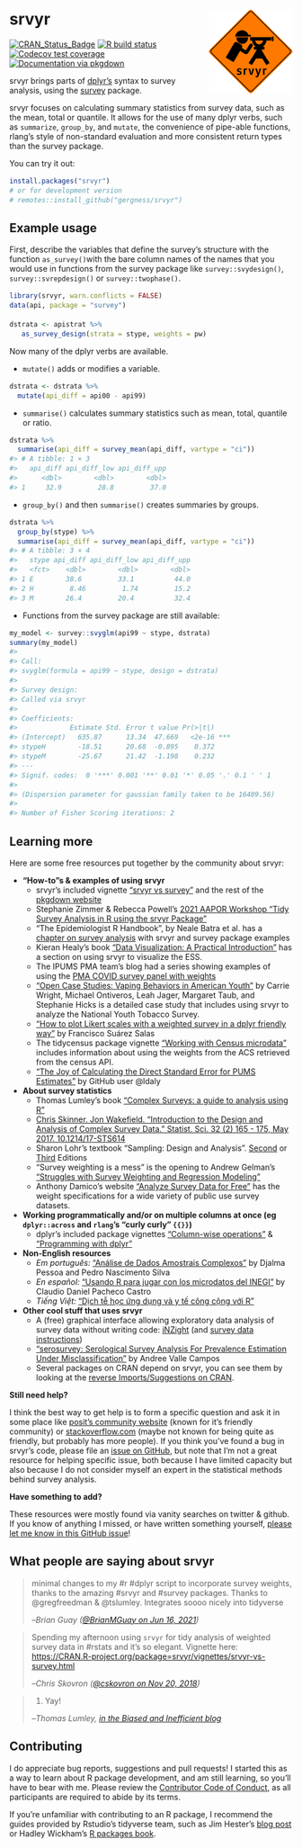 
<!-- README.md is generated from README.Rmd. Please edit that file -->

# srvyr <img src="tools/logo.png" align="right" height="149" width="149"/>

<!-- badges: start -->

[![CRAN_Status_Badge](http://www.r-pkg.org/badges/version/srvyr)](https://CRAN.R-project.org/package=srvyr)
[![R build
status](https://github.com/gergness/srvyr/workflows/R-CMD-check/badge.svg)](https://github.com/gergness/srvyr/actions)
[![Codecov test
coverage](https://codecov.io/gh/gergness/srvyr/branch/main/graph/badge.svg)](https://app.codecov.io/gh/gergness/srvyr?branch=main)
[![Documentation via
pkgdown](tools/pkgdownshield.svg)](http://gdfe.co/srvyr/)
<!-- badges: end -->

srvyr brings parts of [dplyr’s](https://github.com/tidyverse/dplyr/)
syntax to survey analysis, using the
[survey](https://CRAN.R-project.org/package=survey) package.

srvyr focuses on calculating summary statistics from survey data, such
as the mean, total or quantile. It allows for the use of many dplyr
verbs, such as `summarize`, `group_by`, and `mutate`, the convenience of
pipe-able functions, rlang’s style of non-standard evaluation and more
consistent return types than the survey package.

You can try it out:

``` r
install.packages("srvyr")
# or for development version
# remotes::install_github("gergness/srvyr")
```

## Example usage

First, describe the variables that define the survey’s structure with
the function `as_survey()`with the bare column names of the names that
you would use in functions from the survey package like
`survey::svydesign()`, `survey::svrepdesign()` or `survey::twophase()`.

``` r
library(srvyr, warn.conflicts = FALSE)
data(api, package = "survey")

dstrata <- apistrat %>%
   as_survey_design(strata = stype, weights = pw)
```

Now many of the dplyr verbs are available.

- `mutate()` adds or modifies a variable.

``` r
dstrata <- dstrata %>%
  mutate(api_diff = api00 - api99)
```

- `summarise()` calculates summary statistics such as mean, total,
  quantile or ratio.

``` r
dstrata %>% 
  summarise(api_diff = survey_mean(api_diff, vartype = "ci"))
#> # A tibble: 1 × 3
#>   api_diff api_diff_low api_diff_upp
#>      <dbl>        <dbl>        <dbl>
#> 1     32.9         28.8         37.0
```

- `group_by()` and then `summarise()` creates summaries by groups.

``` r
dstrata %>% 
  group_by(stype) %>%
  summarise(api_diff = survey_mean(api_diff, vartype = "ci"))
#> # A tibble: 3 × 4
#>   stype api_diff api_diff_low api_diff_upp
#>   <fct>    <dbl>        <dbl>        <dbl>
#> 1 E        38.6         33.1          44.0
#> 2 H         8.46         1.74         15.2
#> 3 M        26.4         20.4          32.4
```

- Functions from the survey package are still available:

``` r
my_model <- survey::svyglm(api99 ~ stype, dstrata)
summary(my_model)
#> 
#> Call:
#> svyglm(formula = api99 ~ stype, design = dstrata)
#> 
#> Survey design:
#> Called via srvyr
#> 
#> Coefficients:
#>             Estimate Std. Error t value Pr(>|t|)    
#> (Intercept)   635.87      13.34  47.669   <2e-16 ***
#> stypeH        -18.51      20.68  -0.895    0.372    
#> stypeM        -25.67      21.42  -1.198    0.232    
#> ---
#> Signif. codes:  0 '***' 0.001 '**' 0.01 '*' 0.05 '.' 0.1 ' ' 1
#> 
#> (Dispersion parameter for gaussian family taken to be 16409.56)
#> 
#> Number of Fisher Scoring iterations: 2
```

## Learning more

Here are some free resources put together by the community about srvyr:

- **“How-to”s & examples of using srvyr**
  - srvyr’s included vignette [“srvyr vs
    survey”](http://gdfe.co/srvyr/articles/srvyr-vs-survey.html) and the
    rest of the [pkgdown website](http://gdfe.co/srvyr/)
  - Stephanie Zimmer & Rebecca Powell’s [2021 AAPOR Workshop “Tidy
    Survey Analysis in R using the srvyr
    Package”](https://github.com/szimmer/tidy-survey-aapor-2021)
  - “The Epidemiologist R Handbook”, by Neale Batra et al. has a
    [chapter on survey analysis](https://epirhandbook.com/en/) with
    srvyr and survey package examples
  - Kieran Healy’s book [“Data Visualization: A Practical
    Introduction”](https://socviz.co/modeling.html#plots-from-complex-surveys)
    has a section on using srvyr to visualize the ESS.
  - The IPUMS PMA team’s blog had a series showing examples of using the
    [PMA COVID survey panel with
    weights](https://tech.popdata.org/pma-data-hub/index.html)
  - [“Open Case Studies: Vaping Behaviors in American
    Youth”](https://www.opencasestudies.org/ocs-bp-vaping-case-study/)
    by Carrie Wright, Michael Ontiveros, Leah Jager, Margaret Taub, and
    Stephanie Hicks is a detailed case study that includes using srvyr
    to analyze the National Youth Tobacco Survey.
  - [“How to plot Likert scales with a weighted survey in a dplyr
    friendly
    way”](https://towardsdatascience.com/how-to-plot-likert-scales-with-a-weighted-survey-in-a-dplyr-friendly-way-68df600881a)
    by Francisco Suárez Salas
  - The tidycensus package vignette [“Working with Census
    microdata”](https://walker-data.com/tidycensus/articles/pums-data.html)
    includes information about using the weights from the ACS retrieved
    from the census API.
  - [“The Joy of Calculating the Direct Standard Error for PUMS
    Estimates”](https://ldaly.github.io/giveinandblogit/) by GitHub user
    @ldaly
- **About survey statistics**
  - Thomas Lumley’s book [“Complex Surveys: a guide to analysis using
    R”](http://r-survey.r-forge.r-project.org/svybook/)
  - [Chris Skinner. Jon Wakefield. “Introduction to the Design and
    Analysis of Complex Survey Data.” Statist. Sci. 32 (2) 165 - 175,
    May 2017.
    10.1214/17-STS614](https://projecteuclid.org/accountAjax/Download?downloadType=journal%20article&urlId=10.1214%2F17-STS614&isResultClick=True)
  - Sharon Lohr’s textbook “Sampling: Design and Analysis”.
    [Second](https://www.sharonlohr.com/sampling-design-and-analysis-2e)
    or
    [Third](https://www.sharonlohr.com/sampling-design-and-analysis-3e)
    Editions
  - “Survey weighting is a mess” is the opening to Andrew Gelman’s
    [“Struggles with Survey Weighting and Regression
    Modeling”](http://www.stat.columbia.edu/~gelman/research/published/STS226.pdf)
  - Anthony Damico’s website [“Analyze Survey Data for
    Free”](https://asdfree.com) has the weight specifications for a wide
    variety of public use survey datasets.
- **Working programmatically and/or on multiple columns at once (eg
  `dplyr::across` and `rlang`’s “curly curly” `{{}}`)**
  - dplyr’s included package vignettes [“Column-wise
    operations”](https://dplyr.tidyverse.org/articles/colwise.html) &
    [“Programming with
    dplyr”](https://dplyr.tidyverse.org/articles/programming.html)
- **Non-English resources**
  - *Em português:* [“Análise de Dados Amostrais
    Complexos”](https://djalmapessoa.github.io/adac/) by Djalma Pessoa
    and Pedro Nascimento Silva
  - *En español:* [“Usando R para jugar con los microdatos del
    INEGI”](https://medium.com/tacosdedatos/usando-r-para-sacar-información-de-los-microdatos-del-inegi-b21b6946cf4f)
    by Claudio Daniel Pacheco Castro
  - *Tiếng Việt:* [“Dịch tễ học ứng dụng và y tế công cộng với
    R”](https://epirhandbook.com/vn/survey-analysis.html)
- **Other cool stuff that uses srvyr**
  - A (free) graphical interface allowing exploratory data analysis of
    survey data without writing code: [iNZight](https://inzight.nz/)
    (and [survey data
    instructions](https://inzight.nz/docs/survey-specification.html))
  - [“serosurvey: Serological Survey Analysis For Prevalence Estimation
    Under Misclassification”](https://avallecam.github.io/serosurvey/)
    by Andree Valle Campos
  - Several packages on CRAN depend on srvyr, you can see them by
    looking at the [reverse Imports/Suggestions on
    CRAN](https://cran.r-project.org/package=srvyr).

**Still need help?**

I think the best way to get help is to form a specific question and ask
it in some place like [posit’s community
website](https://forum.posit.co/) (known for it’s friendly community) or
[stackoverflow.com](https://stackoverflow.com) (maybe not known for
being quite as friendly, but probably has more people). If you think
you’ve found a bug in srvyr’s code, please file an [issue on
GitHub](https://github.com/gergness/srvyr/issues/new), but note that I’m
not a great resource for helping specific issue, both because I have
limited capacity but also because I do not consider myself an expert in
the statistical methods behind survey analysis.

**Have something to add?**

These resources were mostly found via vanity searches on twitter &
github. If you know of anything I missed, or have written something
yourself, [please let me know in this GitHub
issue](https://github.com/gergness/srvyr/issues/127)!

## What people are saying about srvyr

> minimal changes to my \#r \#dplyr script to incorporate survey
> weights, thanks to the amazing \#srvyr and \#survey packages. Thanks
> to @gregfreedman & @tslumley. Integrates soooo nicely into tidyverse
>
> –<cite>Brian Guay ([@BrianMGuay on Jun 16,
> 2021](https://twitter.com/brianmguay/status/1405224564196622338))</cite>

> Spending my afternoon using `srvyr` for tidy analysis of weighted
> survey data in \#rstats and it’s so elegant. Vignette here:
> <https://CRAN.R-project.org/package=srvyr/vignettes/srvyr-vs-survey.html>
>
> –<cite>Chris Skovron ([@cskovron on Nov 20,
> 2018](https://twitter.com/cskovron/status/1065015904784842752))</cite>

> 1.  Yay!
>
> –<cite>Thomas Lumley, [in the Biased and Inefficient
> blog](http://notstatschat.tumblr.com/post/161225885311/pipeable-survey-analysis-in-r)</cite>

## Contributing

I do appreciate bug reports, suggestions and pull requests! I started
this as a way to learn about R package development, and am still
learning, so you’ll have to bear with me. Please review the [Contributor
Code of
Conduct](https://github.com/gergness/srvyr/blob/main/CODE_OF_CONDUCT.md),
as all participants are required to abide by its terms.

If you’re unfamiliar with contributing to an R package, I recommend the
guides provided by Rstudio’s tidyverse team, such as Jim Hester’s [blog
post](https://www.tidyverse.org/blog/2017/08/contributing/) or Hadley
Wickham’s [R packages book](https://r-pkgs.org/).

